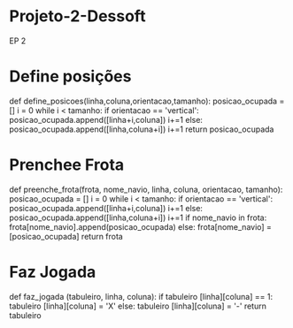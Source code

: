 # Projeto-2-Dessoft
EP 2
# Define posições 
def define_posicoes(linha,coluna,orientacao,tamanho):
    posicao_ocupada = []
    i = 0
    while i < tamanho:
        if orientacao == 'vertical':
            posicao_ocupada.append([linha+i,coluna]) 
            i+=1
        else:
            posicao_ocupada.append([linha,coluna+i])
            i+=1
    return posicao_ocupada

# Prenchee Frota
def preenche_frota(frota, nome_navio, linha, coluna, orientacao, tamanho):
    posicao_ocupada = []
    i = 0
    while i < tamanho:
        if orientacao == 'vertical':
            posicao_ocupada.append([linha+i,coluna]) 
            i+=1
        else:
            posicao_ocupada.append([linha,coluna+i])
            i+=1
    if nome_navio in frota:
        frota[nome_navio].append(posicao_ocupada)
    else:
        frota[nome_navio] = [posicao_ocupada]
    return frota

# Faz Jogada

def faz_jogada (tabuleiro, linha, coluna):
    if tabuleiro [linha][coluna] == 1:
        tabuleiro [linha][coluna] = 'X'
    else:
        tabuleiro [linha][coluna] = '-'
    return tabuleiro
